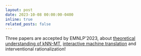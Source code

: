 ```yaml
---
layout: post
date: 2023-10-08 00:00:00-0400
inline: true
related_posts: false
---
```


Three papers are accepted by EMNLP'2023, about [theoretical understanding of kNN-MT](https://arxiv.org/abs/2305.13034), [interactive machine translation](https://arxiv.org/abs/2310.11163) and interventional rationalization!
